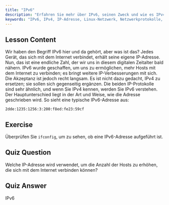 ```yaml
---
title: "IPv6"
description: "Erfahren Sie mehr über IPv6, seinen Zweck und wie es IPv4 ergänzt. Verstehen Sie die IPv6-Adressierung und ihre Rolle bei der Verbindung weiterer Geräte mit dem Internet."
keywords: "IPv6, IPv4, IP-Adresse, Linux-Netzwerk, Netzwerkprotokolle, Anfänger, Tutorial, Leitfaden"
---
```


## Lesson Content

Wir haben den Begriff IPv6 hier und da gehört, aber was ist das? Jedes Gerät, das sich mit dem Internet verbindet, erhält seine eigene IP-Adresse. Nun, das ist eine endliche Zahl, der wir uns in diesem digitalen Zeitalter bald nähern. IPv6 wurde geschaffen, um uns zu ermöglichen, mehr Hosts mit dem Internet zu verbinden; es bringt weitere IP-Verbesserungen mit sich. Die Akzeptanz ist jedoch recht langsam. Es ist nicht dazu gedacht, IPv4 zu ersetzen; sie sollen sich gegenseitig ergänzen. Die beiden IP-Protokolle sind sehr ähnlich, und wenn Sie IPv4 kennen, werden Sie IPv6 verstehen. Der Hauptunterschied liegt in der Art und Weise, wie die Adresse geschrieben wird. So sieht eine typische IPv6-Adresse aus:

```plaintext
2dde:1235:1256:3:200:f8ed:fe23:59cf
```

## Exercise

Überprüfen Sie `ifconfig`, um zu sehen, ob eine IPv6-Adresse aufgeführt ist.

## Quiz Question

Welche IP-Adresse wird verwendet, um die Anzahl der Hosts zu erhöhen, die sich mit dem Internet verbinden können?

## Quiz Answer

IPv6
